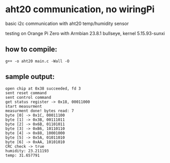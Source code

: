 # aht20 communication, no wiringPi

basic i2c communication with aht20 temp/humidity sensor

testing on Orange Pi Zero with Armbian 23.8.1 bullseye, kernel 5.15.93-sunxi

## how to compile:
```
g++ -o aht20 main.c -Wall -O
```

## sample output:

    open chip at 0x38 succeeded, fd 3
    sent reset command
    sent control command
    get status register -> 0x18, 00011000
    start measurment
    measurment done! bytes read: 7
    byte [0] -> 0x1C, 00011100
    byte [1] -> 0x3B, 00111011
    byte [2] -> 0x6B, 01101011
    byte [3] -> 0xB6, 10110110
    byte [4] -> 0x88, 10001000
    byte [5] -> 0x5A, 01011010
    byte [6] -> 0xAA, 10101010
    CRC check -> true
    humidity: 23.211193
    temp: 31.657791
